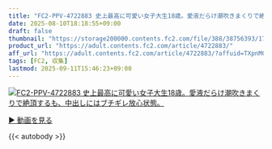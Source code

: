 ```yaml
---
title: "FC2-PPV-4722883 史上最高に可愛い女子大生18歳。愛液だらけ潮吹きまくりで絶頂するも、中出しにはブチギレ放心状態。"
date: 2025-08-10T18:18:55+09:00
draft: false
thumbnail: "https://storage200000.contents.fc2.com/file/388/38756393/1752396751.29.png"
product_url: "https://adult.contents.fc2.com/article/4722883/"
aff_url: "https://adult.contents.fc2.com/article/4722883/?affuid=TXpnM01qYzFNalk9"
tags: [FC2, 収集]
lastmod: 2025-09-11T15:46:23+09:00
---
```

[![FC2-PPV-4722883 史上最高に可愛い女子大生18歳。愛液だらけ潮吹きまくりで絶頂するも、中出しにはブチギレ放心状態。](https://storage200000.contents.fc2.com/file/388/38756393/1752396751.29.png)](https://adult.contents.fc2.com/article/4722883/?affuid=TXpnM01qYzFNalk9)

[▶︎ 動画を見る](https://adult.contents.fc2.com/article/4722883/?affuid=TXpnM01qYzFNalk9)


{{< autobody >}}
